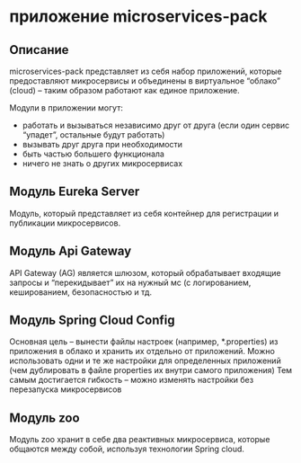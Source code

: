 #  приложение microservices-pack

## Описание

microservices-pack    представляет  из себя 
набор приложений, которые предоставляют микросервисы и объединены в виртуальное “облако” (cloud) – таким образом работают как единое приложение.

Модули в приложении могут:
* работать и вызываться независимо друг от друга (если один сервис “упадет”, остальные будут работать)
* вызывать друг друга при необходимости
* быть частью бoльшего функционала
* ничего не знать о других микросервисах

## Модуль  Eureka Server
Модуль, который представляет из себя контейнер для регистрации и публикации микросервисов.


## Модуль Api Gateway
API Gateway (AG) является шлюзом, который обрабатывает входящие запросы и “перекидывает” их на нужный мс (с логированием, кешированием, безопасностью
и тд.

## Модуль Spring Cloud Config
Основная цель – вынести файлы настроек (например, *.properties) из приложения в облако и хранить их отдельно от приложений.
Можно использовать одни и те же настройки для определенных приложений (чем дублировать в файле properties их внутри самого приложения)
Тем самым достигается гибкость – можно изменять настройки без перезапуска микросервисов

## Модуль zoo

 Модуль zoo хранит в себе два  реактивных микросервиса, которые общаются между собой, используя технологии Spring cloud. 

